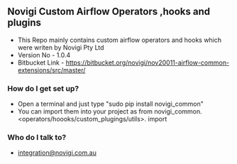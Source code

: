 

## Novigi Custom Airflow Operators ,hooks and plugins ##

* This Repo mainly contains custom airflow operators and hooks which were writen by Novigi Pty Ltd 
* Version No - 1.0.4
* Bitbucket Link - https://bitbucket.org/novigi/nov20011-airflow-common-extensions/src/master/


### How do I get set up? ###

* Open a terminal and just type "sudo pip install novigi_common"
* You can import them into your project as 
          from novigi_common.<operators/hoooks/custom_plugings/utils>.<file name> import <class name>

### Who do I talk to? ###

* integration@novigi.com.au
